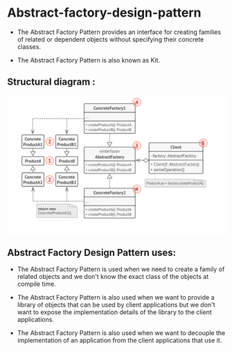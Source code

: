 # Abstract-factory-design-pattern

* The Abstract Factory Pattern provides an interface for creating families of related or dependent objects without specifying their concrete classes.

* The Abstract Factory Pattern is also known as Kit.

## Structural diagram :

![](img/Screenshot1.png)


## Abstract Factory Design Pattern uses:




* The Abstract Factory Pattern is used when we need to create a family of related objects and we don't know the exact class of the objects at compile time.


* The Abstract Factory Pattern is also used when we want to provide a library of objects that can be used by client applications but we don't want to expose the implementation details of the library to the client applications.


* The Abstract Factory Pattern is also used when we want to decouple the implementation of an application from the client applications that use it.





